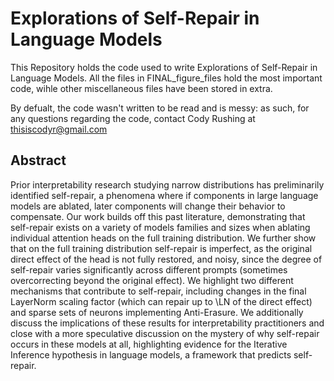# Explorations of Self-Repair in Language Models

This Repository holds the code used to write Explorations of Self-Repair in Language Models. All the files in FINAL_figure_files hold the most important code, wihle other miscellaneous files have been stored in extra.

By defualt, the code wasn't written to be read and is messy: as such, for any questions regarding the code, contact Cody Rushing at thisiscodyr@gmail.com


## Abstract

Prior interpretability research studying narrow distributions has preliminarily identified self-repair, a phenomena where if components in large language models are ablated, later components will change their behavior to compensate. Our work builds off this past literature, demonstrating that self-repair exists on a variety of models families and sizes when ablating individual attention heads on the full training distribution. We further show that on the full training distribution self-repair is imperfect, as the original direct effect of the head is not fully restored, and noisy, since the degree of self-repair varies significantly across different prompts (sometimes overcorrecting beyond the original effect). We highlight two different mechanisms that contribute to self-repair, including changes in the final LayerNorm scaling factor (which can repair up to \LN of the direct effect) and sparse sets of neurons implementing Anti-Erasure. We additionally discuss the implications of these results for interpretability practitioners and close with a more speculative discussion on the mystery of why self-repair occurs in these models at all, highlighting evidence for the Iterative Inference hypothesis in language models, a framework that predicts self-repair. 